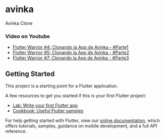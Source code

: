# avinka

Avinka Clone

### Video on Youtube

- [Flutter Warrior #4: Clonando la App de Avinka - #Parte1](https://www.youtube.com/watch?v=dpeMtzTrPuQ)
- [Flutter Warrior #5: Clonando la App de Avinka - #Parte2](https://www.youtube.com/watch?v=ARanTY1Iuls)
- [Flutter Warrior #7: Clonando la App de Avinka - #Parte3](https://www.youtube.com/watch?v=85MXgdBIH1g)


## Getting Started

This project is a starting point for a Flutter application.

A few resources to get you started if this is your first Flutter project:

- [Lab: Write your first Flutter app](https://flutter.dev/docs/get-started/codelab)
- [Cookbook: Useful Flutter samples](https://flutter.dev/docs/cookbook)

For help getting started with Flutter, view our
[online documentation](https://flutter.dev/docs), which offers tutorials,
samples, guidance on mobile development, and a full API reference.

